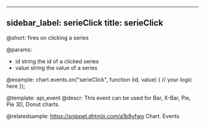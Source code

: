 
---
sidebar_label: serieClick
title: serieClick
---          

@short:
fires on clicking a series

@params:
- id    string      the id of a clicked series
- value     string  the value of a series


@example:
chart.events.on("serieClick", function (id, value) {
    // your logic here
});


@template: api_event
@descr:
This event can be used for Bar, X-Bar, Pie, Pie 3D, Donut charts.

@relatedsample:
https://snippet.dhtmlx.com/a1b9yfwo	Chart. Events


